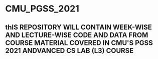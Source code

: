 # CMU_PGSS_2021

## thIS REPOSITORY WILL CONTAIN WEEK-WISE AND LECTURE-WISE CODE AND DATA FROM COURSE MATERIAL COVERED IN CMU'S PGSS 2021 ANDVANCED CS LAB (L3) COURSE

